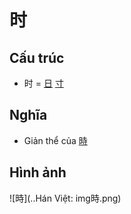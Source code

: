 # 时

## Cấu trúc
* 时 = [日](日.md) [寸](寸.md)

## Nghĩa

* Giản thể của [時](時.md)

## Hình ảnh
![時](..Hán Việt: img時.png)

<script>window.HANZI_FIELD='时';</script>
